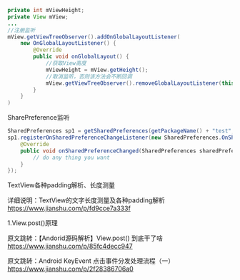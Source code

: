 

``` Java
private int mViewHeight;
private View mView;
...
//注册监听
mView.getViewTreeObserver().addOnGlobalLayoutListener(
    new OnGlobalLayoutListener() {
        @Override
        public void onGlobalLayout() {
            //获取View高度
            mViewHeight = mView.getHeight();
            //取消监听，否则该方法会不断回调
            mView.getViewTreeObserver().removeGlobalLayoutListener(this);
        }
    }
)
```

SharePreference监听
``` Java
SharedPreferences sp1 = getSharedPreferences(getPackageName() + "test", MODE_PRIVATE);
sp1.registerOnSharedPreferenceChangeListener(new SharedPreferences.OnSharedPreferenceChangeListener() { 
    @Override 
    public void onSharedPreferenceChanged(SharedPreferences sharedPreferences, String key) {
    	// do any thing you want 
    }
});
```

TextView各种padding解析、长度测量

详细说明：TextView的文字长度测量及各种padding解析
https://www.jianshu.com/p/fd9cce7a333f


1.View.post()原理

原文跳转：【Andorid源码解析】View.post() 到底干了啥
https://www.jianshu.com/p/85fc4decc947



原文跳转：Android KeyEvent 点击事件分发处理流程（一）
https://www.jianshu.com/p/2f28386706a0